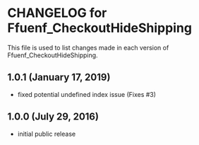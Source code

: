 # CHANGELOG for Ffuenf_CheckoutHideShipping

This file is used to list changes made in each version of Ffuenf_CheckoutHideShipping.

## 1.0.1 (January 17, 2019)

* fixed potential undefined index issue (Fixes #3)

## 1.0.0 (July 29, 2016)

* initial public release
